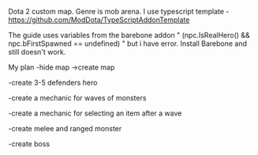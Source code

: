 Dota 2 custom map. Genre is mob arena. I use typescript template - https://github.com/ModDota/TypeScriptAddonTemplate


The guide uses variables from the barebone addon " (npc.IsRealHero() && npc.bFirstSpawned == undefined) " but i have error. Install Barebone and still doesn't work.

My plan
-hide map ->create map

-сreate 3-5 defenders hero

-create a mechanic for waves of monsters

-create a mechanic for selecting an item after a wave

-create melee and ranged monster

-create boss

